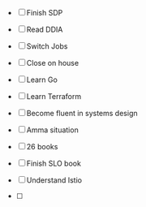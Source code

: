 
- [ ] Finish SDP
- [ ] Read DDIA
- [ ] Switch Jobs
- [ ] Close on house
- [ ] Learn Go
- [ ] Learn Terraform
- [ ] Become fluent in systems design
- [ ] Amma situation
- [ ] 26 books
- [ ] Finish SLO book
- [ ] Understand Istio






- [ ]

